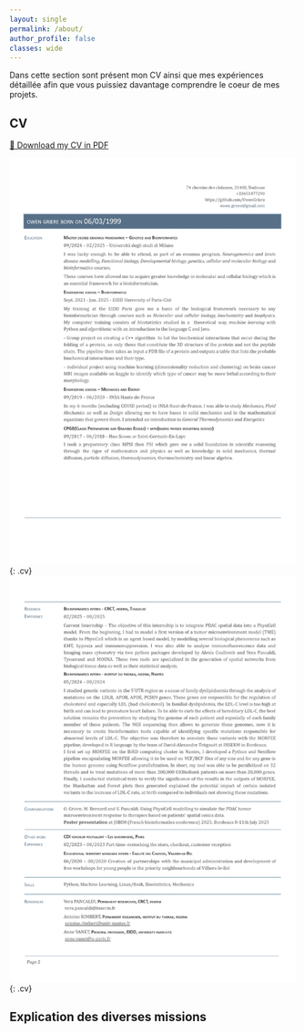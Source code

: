 ```yaml
---
layout: single
permalink: /about/
author_profile: false
classes: wide
---
```


Dans cette section sont présent mon CV ainsi que mes expériences détaillée afin que vous puissiez davantage comprendre le coeur de mes projets.

## CV

[📄 Download my CV in PDF](/assets/docs/CV_academique.pdf)

![CV](/assets/images/CV_academique_1.jpg){: .cv}
![CV](/assets/images/CV_academique_2.jpg){: .cv}

## Explication des diverses missions

